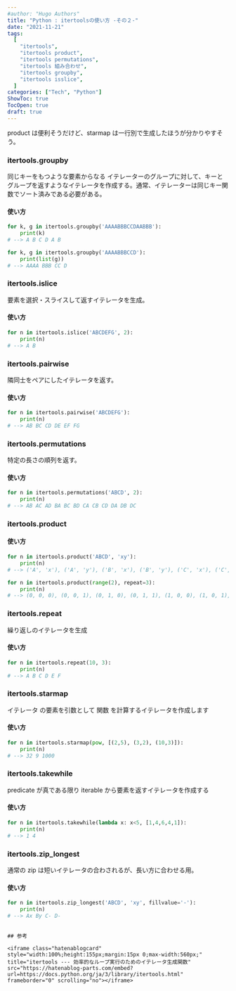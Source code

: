 ```yaml
---
#author: "Hugo Authors"
title: "Python : itertoolsの使い方 -その２-"
date: "2021-11-21"
tags:
  [
    "itertools",
    "itertools product",
    "itertools permutations",
    "itertools 組み合わせ",
    "itertools groupby",
    "itertools isslice",
  ]
categories: ["Tech", "Python"]
ShowToc: true
TocOpen: true
draft: true
---
```


product は便利そうだけど、starmap は一行別で生成したほうが分かりやすそう。

### itertools.groupby

同じキーをもつような要素からなる イテレーターのグループに対して、キーとグループを返すようなイテレータを作成する。通常、イテレーターは同じキー関数でソート済みである必要がある。

#### 使い方

```python
for k, g in itertools.groupby('AAAABBBCCDAABBB'):
    print(k)
# --> A B C D A B

for k, g in itertools.groupby('AAAABBBCCD'):
    print(list(g))
# --> AAAA BBB CC D
```

### itertools.islice

要素を選択・スライスして返すイテレータを生成。

#### 使い方

```python
for n in itertools.islice('ABCDEFG', 2):
    print(n)
# --> A B
```

### itertools.pairwise

隣同士をペアにしたイテレータを返す。

#### 使い方

```python
for n in itertools.pairwise('ABCDEFG'):
    print(n)
# --> AB BC CD DE EF FG
```

### itertools.permutations

特定の長さの順列を返す。

#### 使い方

```python
for n in itertools.permutations('ABCD', 2):
    print(n)
# --> AB AC AD BA BC BD CA CB CD DA DB DC
```

### itertools.product

#### 使い方

```python
for n in itertools.product('ABCD', 'xy'):
    print(n)
# --> ('A', 'x'), ('A', 'y'), ('B', 'x'), ('B', 'y'), ('C', 'x'), ('C', 'y'), ('D', 'x'), ('D', 'y')

for n in itertools.product(range(2), repeat=3):
    print(n)
# --> (0, 0, 0), (0, 0, 1), (0, 1, 0), (0, 1, 1), (1, 0, 0), (1, 0, 1), (1, 1, 0), (1, 1, 1)
```

### itertools.repeat

繰り返しのイテレータを生成

#### 使い方

```python
for n in itertools.repeat(10, 3):
    print(n)
# --> A B C D E F
```

### itertools.starmap

イテレータ の要素を引数として 関数 を計算するイテレータを作成します

#### 使い方

```python
for n in itertools.starmap(pow, [(2,5), (3,2), (10,3)]):
    print(n)
# --> 32 9 1000
```

### itertools.takewhile

predicate が真である限り iterable から要素を返すイテレータを作成する

#### 使い方

```python
for n in itertools.takewhile(lambda x: x<5, [1,4,6,4,1]):
    print(n)
# --> 1 4
```

### itertools.zip_longest

通常の zip は短いイテレータの合わされるが、長い方に合わせる用。

#### 使い方

```python
for n in itertools.zip_longest('ABCD', 'xy', fillvalue='-'):
    print(n)
# --> Ax By C- D-
```

```

## 参考

<iframe class="hatenablogcard" style="width:100%;height:155px;margin:15px 0;max-width:560px;" title="itertools --- 効率的なループ実行のためのイテレータ生成関数" src="https://hatenablog-parts.com/embed?url=https://docs.python.org/ja/3/library/itertools.html" frameborder="0" scrolling="no"></iframe>
```
